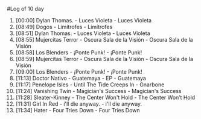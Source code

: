 #Log of 10 day

1. [00:00] Dylan Thomas. - Luces Violeta - Luces Violeta
1. [08:49] Dogos - Limítrofes - Limítrofes
1. [08:51] Dylan Thomas. - Luces Violeta - Luces Violeta
1. [08:55] Mujercitas Terror - Oscura Sala de la Visión - Oscura Sala de la Visión
1. [08:58] Los Blenders - ¡Ponte Punk! - ¡Ponte Punk!
1. [08:59] Mujercitas Terror - Oscura Sala de la Visión - Oscura Sala de la Visión
1. [09:00] Los Blenders - ¡Ponte Punk! - ¡Ponte Punk!
1. [11:13] Doctor Nativo - Guatemaya - EP - Guatemaya
1. [11:17] Penelope Isles - Until The Tide Creeps In - Gnarbone
1. [11:24] Vanishing Twin - Magician's Success - Magician's Success
1. [11:28] Sleater-Kinney - The Center Won't Hold - The Center Won’t Hold
1. [11:31] Girl In Red - i'll die anyway. - i'll die anyway.
1. [11:34] Hater - Four Tries Down - Four Tries Down
